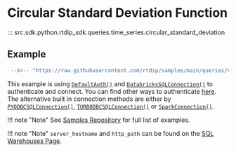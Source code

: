 # Circular Standard Deviation Function
::: src.sdk.python.rtdip_sdk.queries.time_series.circular_standard_deviation

## Example
```python
 --8<-- "https://raw.githubusercontent.com/rtdip/samples/main/queries/Circular-Standard-Deviation/circular_standard_deviation.py"
```

This example is using [```DefaultAuth()```](../authentication/azure.md) and [```DatabricksSQLConnection()```](db-sql-connector.md) to authenticate and connect. You can find other ways to authenticate [here](../authentication/azure.md). The alternative built in connection methods are either by [```PYODBCSQLConnection()```](pyodbc-sql-connector.md), [```TURBODBCSQLConnection()```](turbodbc-sql-connector.md) or [```SparkConnection()```](spark-connector.md).

!!! note "Note"
    See [Samples Repository](https://github.com/rtdip/samples/tree/main/queries) for full list of examples.

!!! note "Note"
    </b>```server_hostname``` and ```http_path``` can be found on the [SQL Warehouses Page](../../queries/databricks/sql-warehouses.md). <br />
